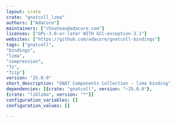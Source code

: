 ```yaml
---
layout: crate
crate: "gnatcoll_lzma"
authors: ["AdaCore"]
maintainers: ["chouteau@adacore.com"]
licenses: ["GPL-3.0-or-later WITH GCC-exception-3.1"]
websites: ["https://github.com/adacore/gnatcoll-bindings"]
tags: ["gnatcoll",
"bindings",
"lzma",
"compression",
"7z",
"7zip"]
version: "25.0.0"
short_description: "GNAT Components Collection - lzma binding"
dependencies: [{crate: "gnatcoll", version: "~25.0.0"},
{crate: "liblzma", version: "*"}]
configuration_variables: []
configuration_values: []

---
```



